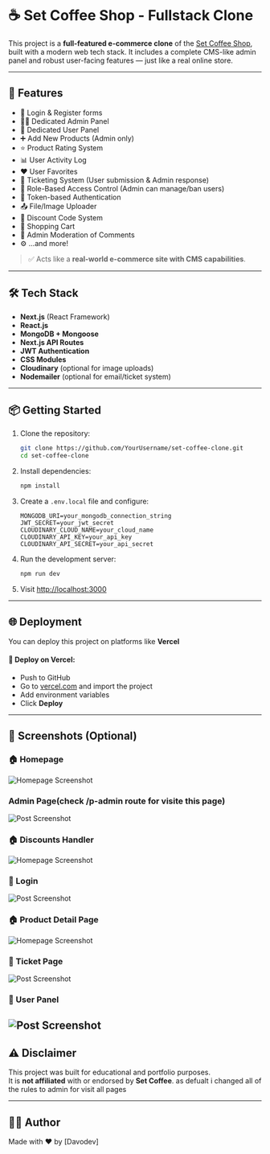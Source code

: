 # ☕ Set Coffee Shop - Fullstack Clone

This project is a **full-featured e-commerce clone** of the [Set Coffee Shop](https://set-coffee.com/set-shop/), built with a modern web tech stack. It includes a complete CMS-like admin panel and robust user-facing features — just like a real online store.

---

## 🚀 Features

- 🧾 Login & Register forms
- 🧑‍💼 Dedicated Admin Panel
- 👤 Dedicated User Panel
- ➕ Add New Products (Admin only)
- ⭐ Product Rating System
- 📊 User Activity Log
- ❤️ User Favorites
- 🎫 Ticketing System (User submission & Admin response)
- 🔐 Role-Based Access Control (Admin can manage/ban users)
- 🔑 Token-based Authentication
- 📤 File/Image Uploader
- 💸 Discount Code System
- 🛒 Shopping Cart
- 💬 Admin Moderation of Comments
- ⚙️ ...and more!

> ✅ Acts like a **real-world e-commerce site with CMS capabilities**.

---

## 🛠 Tech Stack

- **Next.js** (React Framework)
- **React.js**
- **MongoDB + Mongoose**
- **Next.js API Routes**
- **JWT Authentication**
- **CSS Modules**
- **Cloudinary** (optional for image uploads)
- **Nodemailer** (optional for email/ticket system)

---

## 📦 Getting Started

1. Clone the repository:

   ```bash
   git clone https://github.com/YourUsername/set-coffee-clone.git
   cd set-coffee-clone
   ```

2. Install dependencies:

   ```bash
   npm install
   ```

3. Create a `.env.local` file and configure:

   ```env
   MONGODB_URI=your_mongodb_connection_string
   JWT_SECRET=your_jwt_secret
   CLOUDINARY_CLOUD_NAME=your_cloud_name
   CLOUDINARY_API_KEY=your_api_key
   CLOUDINARY_API_SECRET=your_api_secret
   ```

4. Run the development server:

   ```bash
   npm run dev
   ```

5. Visit [http://localhost:3000](http://localhost:3000)

---

## 🌐 Deployment

You can deploy this project on platforms like **Vercel**

#### 📌 Deploy on Vercel:

- Push to GitHub
- Go to [vercel.com](https://vercel.com) and import the project
- Add environment variables
- Click **Deploy**

---

## 📸 Screenshots (Optional)

### 🏠 Homepage

![Homepage Screenshot](./public/images/mainPage.png)

### Admin Page(check /p-admin route for visite this page)

![Post Screenshot](./public/images/AdminPage.png)

### 🏠 Discounts Handler

![Homepage Screenshot](./public/images/Discounts.png)

### 📝 Login

![Post Screenshot](./public/images/Login.png)

### 🏠 Product Detail Page

![Homepage Screenshot](./public/images/ProductDetail.png)

### 📝 Ticket Page

![Post Screenshot](./public/images/TicketPage.png)

### 📝 User Panel

## ![Post Screenshot](./public/images/UserPanel.png)

## ⚠️ Disclaimer

This project was built for educational and portfolio purposes.  
It is **not affiliated** with or endorsed by **Set Coffee**.
as defualt i changed all of the rules to admin for visit all pages

---

## 🧑‍💻 Author

Made with ❤️ by [Davodev]
